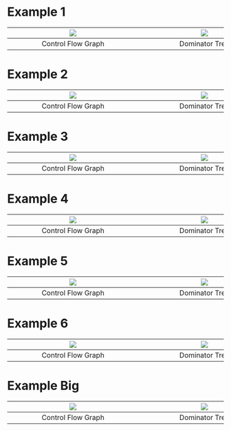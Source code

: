 # Example 1
|   <div style="width:290px"></div> ![](Resources/Example1CFG.png)      | <div style="width:290px"></div> ![](Resources/Example1DomTree.png)    |   <div style="width:290px"></div> ![](Resources/Example1LoopTree.png) |
|:-:                                                                    |:-:                                                                    |:-:                                                                    |
|                           Control Flow Graph                          |                               Dominator Tree                          |                               LoopTree                                |


# Example 2
|   <div style="width:290px"></div> ![](Resources/Example2CFG.png)      | <div style="width:290px"></div> ![](Resources/Example2DomTree.png)    |   <div style="width:290px"></div> ![](Resources/Example2LoopTree.png) |
|:-:                                                                    |:-:                                                                    |:-:                                                                    |
|                           Control Flow Graph                          |                               Dominator Tree                          |                               LoopTree                                |


# Example 3
|   <div style="width:290px"></div> ![](Resources/Example3CFG.png)      | <div style="width:290px"></div> ![](Resources/Example3DomTree.png)    |   <div style="width:290px"></div> ![](Resources/Example3LoopTree.png) |
|:-:                                                                    |:-:                                                                    |:-:                                                                    |
|                           Control Flow Graph                          |                               Dominator Tree                          |                               LoopTree                                |


# Example 4
|   <div style="width:290px"></div> ![](Resources/Example4CFG.png)      | <div style="width:290px"></div> ![](Resources/Example4DomTree.png)    |   <div style="width:290px"></div> ![](Resources/Example4LoopTree.png) |
|:-:                                                                    |:-:                                                                    |:-:                                                                    |
|                           Control Flow Graph                          |                               Dominator Tree                          |                               LoopTree                                |


# Example 5
|   <div style="width:290px"></div> ![](Resources/Example5CFG.png)      | <div style="width:290px"></div> ![](Resources/Example5DomTree.png)    |   <div style="width:290px"></div> ![](Resources/Example5LoopTree.png) |
|:-:                                                                    |:-:                                                                    |:-:                                                                    |
|                           Control Flow Graph                          |                               Dominator Tree                          |                               LoopTree                                |


# Example 6
|   <div style="width:290px"></div> ![](Resources/Example6CFG.png)      | <div style="width:290px"></div> ![](Resources/Example6DomTree.png)    |   <div style="width:290px"></div> ![](Resources/Example6LoopTree.png) |
|:-:                                                                    |:-:                                                                    |:-:                                                                    |
|                           Control Flow Graph                          |                               Dominator Tree                          |                               LoopTree                                |


# Example Big
|   <div style="width:290px"></div> ![](Resources/ExampleBigCFG.png)    | <div style="width:290px"></div> ![](Resources/ExampleBigDomTree.png)  |   <div style="width:290px"></div> ![](Resources/ExampleBigLoopTree.png)   |
|:-:                                                                    |:-:                                                                    |:-:                                                                        |
|                           Control Flow Graph                          |                               Dominator Tree                          |                               LoopTree                                    |